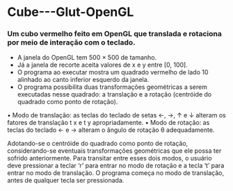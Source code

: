 # Cube---Glut-OpenGL
### Um cubo vermelho feito em OpenGL que translada e rotaciona por meio de interação com o teclado.


 - A janela do OpenGL tem 500 × 500 de tamanho. 
 - Já a janela de recorte aceita valores de x e y entre [0, 100]. 
 - O programa ao executar mostra um quadrado vermelho de lado 10 alinhado ao canto inferior esquerdo da janela. 
 - O programa possibilita duas transformações geométricas a serem executadas nesse quadrado: a translação e a rotação (centróide do quadrado como ponto de rotação). 

• Modo de translação: as teclas do teclado de setas ←, →, ↑ e ↓ alteram os fatores de translação t x e t y apropriadamente. 
• Modo de rotação: as teclas do teclado ← e → alteram o ângulo de rotação θ adequadamente. 

Adotando-se o centróide do quadrado como ponto de rotação, considerando-se eventuais transformações geométricas que ele possa ter sofrido anteriormente. Para transitar entre esses dois modos, o usuário deve pressionar a teclar ‘r’ para entrar no modo de rotação e a tecla ‘t’ para entrar no modo de translação. O programa começa no modo de translação, antes de qualquer tecla ser pressionada.
